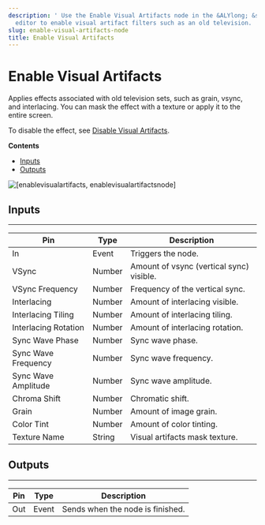 ```yaml
---
description: ' Use the Enable Visual Artifacts node in the &ALYlong; &script-canvas;
  editor to enable visual artifact filters such as an old television. '
slug: enable-visual-artifacts-node
title: Enable Visual Artifacts
---
```

# Enable Visual Artifacts<a name="enable-visual-artifacts-node"></a>

Applies effects associated with old television sets, such as grain, vsync, and interlacing\. You can mask the effect with a texture or apply it to the entire screen\.

To disable the effect, see [Disable Visual Artifacts](disable-visual-artifacts-node.md)\.

**Contents**
+ [Inputs](#enable-visual-artifacts-note-input)
+ [Outputs](#enable-visual-artifacts-node-output)

![\[enablevisualartifacts, enablevisualartifactsnode\]](/images/userguide/scripting/script-canvas/scriptcanvasnodes/script-canvas-enable-visual-artifacts-node.png)

## Inputs<a name="enable-visual-artifacts-note-input"></a>


****  

| Pin | Type | Description | 
| --- | --- | --- | 
| In | Event |  Triggers the node\.  | 
| VSync | Number | Amount of vsync \(vertical sync\) visible\. | 
| VSync Frequency | Number | Frequency of the vertical sync\. | 
| Interlacing | Number | Amount of interlacing visible\. | 
| Interlacing Tiling | Number | Amount of interlacing tiling\. | 
| Interlacing Rotation | Number | Amount of interlacing rotation\. | 
| Sync Wave Phase | Number | Sync wave phase\. | 
| Sync Wave Frequency | Number | Sync wave frequency\. | 
| Sync Wave Amplitude | Number | Sync wave amplitude\. | 
| Chroma Shift | Number | Chromatic shift\. | 
| Grain | Number | Amount of image grain\. | 
| Color Tint | Number | Amount of color tinting\.  | 
| Texture Name | String  | Visual artifacts mask texture\. | 

## Outputs<a name="enable-visual-artifacts-node-output"></a>


****  

| Pin | Type | Description | 
| --- | --- | --- | 
| Out | Event | Sends when the node is finished\. | 
